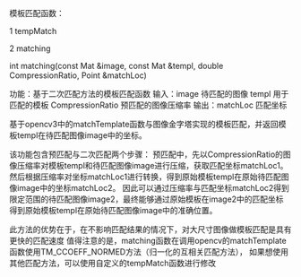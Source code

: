 模板匹配函数：

1 tempMatch

2 matching

int matching(const Mat &image, const Mat &templ, double CompressionRatio, Point &matchLoc) 

功能：基于二次匹配方法的模板匹配函数
输入：image 待匹配的图像
     templ 用于匹配的模板
     CompressionRatio 预匹配的图像压缩率
输出：matchLoc 匹配坐标

基于opencv3中的matchTemplate函数与图像金字塔实现的模板匹配，并返回模板templ在待匹配图像image中的坐标。

该功能包含预匹配与二次匹配两个步骤：
预匹配中，先以CompressionRatio的图像压缩率对模板templ和待匹配图像image进行压缩，获取匹配坐标matchLoc1。
然后根据压缩率对坐标matchLoc1进行转换，得到原始模板templ在原始待匹配图像image中的坐标matchLoc2。
因此可以通过压缩率与匹配坐标matchLoc2得到限定范围的待匹配图像image2，最终能够通过原始模板在image2中的匹配坐标
得到原始模板templ在原始待匹配图像image中的准确位置。

此方法的优势在于，在不影响匹配结果的情况下，对大尺寸图像做模板匹配是具有更快的匹配速度
值得注意的是，matching函数在调用opencv的matchTemplate函数使用TM_CCOEFF_NORMED方法（归一化的互相关匹配方法），
如果想使用其他匹配方法，可以使用自定义的tempMatch函数进行修改

